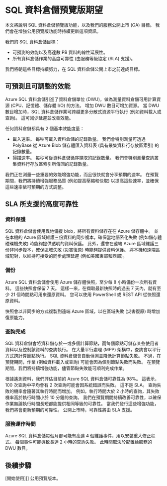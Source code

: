 <properties
   pageTitle="SQL 資料倉儲預覽期望 |Microsoft Azure"
   description="公用預覽版功能和我們的 SQL 資料倉儲公開上市目標的摘要。"
   services="sql-data-warehouse"
   documentationCenter="NA"
   authors="lvargas"
   manager="tonypet"
   editor=""/>

<tags
   ms.service="sql-data-warehouse"
   ms.devlang="NA"
   ms.topic="article"
   ms.tgt_pltfrm="NA"
   ms.workload="data-services"
   ms.date="09/22/2015"
   ms.author="lvargas;twounder;barbkess"/>

# SQL 資料倉儲預覽版期望

本文將說明 SQL 資料倉儲預覽版功能，以及我們的服務公開上市 (GA) 目標。 我們會在增強公用預覽版功能時持續更新這項資訊。 

我們的 SQL 資料倉儲目標：

- 可預測的效能以及高達數 PB 資料的線性延展性。
- 所有資料倉儲作業的高度可靠性 (由服務等級協定 (SLA) 支援)。

我們將朝這些目標持續努力，在 SQL 資料倉儲公開上市之前達成目標。 

## 可預測且可調整的效能

Azure SQL 資料倉儲引進了資料倉儲單位 (DWU)，做為測量資料倉儲可用計算資源 (CPU、記憶體、儲存體 I/O) 的方法。 增加 DWU 數目可增加資源。 當 DWU 數目增加時，SQL 資料倉儲作業可跨越更多分散式資源平行執行 (例如資料載入或查詢)。 這可減少延遲並改善效能。

任何資料倉儲都具有 2 個基本效能度量：

- 載入速率。 每秒可載入資料倉儲的記錄數量。 我們會特別測量可透過 PolyBase 從 Azure Blob 儲存體匯入資料表 (具有叢集資料行存放區索引) 的記錄數量。 
- 掃描速率。 每秒可從資料倉儲循序擷取的記錄數量。 我們會特別測量查詢叢集資料行存放區索引所傳回的記錄數量。


我們正在測量一些重要的效能增強功能，而且很快就會分享預期的速率。 在預覽期間，我們將持續增強服務品質 (例如提高壓縮和快取) 以提高這些速率，並確保這些速率依可預期的方式調整。  


## SLA 所支援的高度可靠性

### 資料保護 

SQL 資料倉儲會使用異地備援 blob，將所有資料儲存在在 Azure 儲存體中。 並在本機的 Azure 區域維護三份資料的同步複本，確保當地語系化失敗 (例如儲存體磁碟機失敗) 時能夠提供透明的資料保護。 此外，還會在遠端 Azure 區域維護三份非同步複本，確保區域失敗 (災害復原) 時能夠提供資料保護。 將本機和遠端區域配對，以維持可接受的同步處理延遲 (例如美國東部和西部)。 


### 備份

Azure SQL 資料倉儲會使用 Azure 儲存體快照，至少每 8 小時備份一次所有資料。 這些快照會保留 7 天。 這樣一來，在擷取最新快照時的過去 7 天內，就有至少 21 個時間點可用來還原資料。 您可以使用 PowerShell 或 REST API 從快照還原資料。 

快照會以非同步的方式複製到遠端 Azure 區域，以在區域失敗 (災害復原) 時增加復原能力。 


### 查詢完成 

SQL 資料倉儲會將資料儲存於一或多個計算節點，而每個節點可儲存某些使用者資料以及控制該資料的查詢執行。 在大量平行處理 (MPP) 架構中，查詢會以平行方式跨計算節點執行。 SQL 資料倉儲會自動偵測並降低計算節點失敗。 不過，在預覽期間，作業 (例如資料載入或查詢) 可能會因為個別節點失敗而失敗。 在預覽期間，我們將持續增強功能，儘管節點失敗能可順利完成作業。 

根據遙測資料，我們評估目前的 Azure SQL 資料倉儲可靠性為 98%。 這表示，100 次查詢中平均會有 2 次查詢可能會因系統錯誤而失敗。 這不是 SLA。 查詢失敗的機率會隨著其執行時間而增加。 例如，執行時間大於 2 小時的查詢，其失敗機率高於執行時間小於 10 分鐘的查詢。 我們在預覽期間持續改善可靠性，以確保作業無論執行時間長短都能提供相同等級的可靠性。 當我們發行這些增強功能，我們將會更新預期的可靠性。 公開上市時，可靠性將由 SLA 支援。 

### 服務運作時間

Azure SQL 資料倉儲每個月都可能有高達 4 個維護事件，用以安裝重大修正程式。 每個事件可能導致長達 2 小時的查詢失敗。 此時間取決於配置給服務的 DWU 數目。


## 後續步驟

[開始使用][] 公用預覽版本。 

<!--Image references-->

<!--Article references-->
[Get started]: ./sql-data-warehouse-get-started-provision.md

<!--MSDN references-->

<!--Other Web references-->


